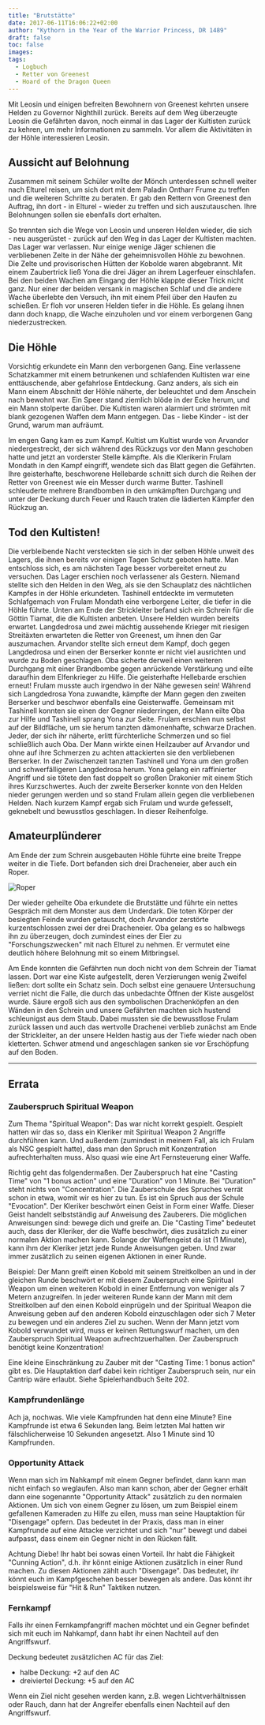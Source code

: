 ```yaml
---
title: "Brutstätte"
date: 2017-06-11T16:06:22+02:00
author: "Kythorn in the Year of the Warrior Princess, DR 1489"
draft: false
toc: false
images:
tags: 
  - Logbuch
  - Retter von Greenest
  - Hoard of the Dragon Queen
---
```


Mit Leosin und einigen befreiten Bewohnern von Greenest kehrten unsere Helden zu Governor Nighthill zurück. Bereits auf dem Weg überzeugte Leosin die Gefährten davon, noch einmal in das Lager der Kultisten zurück zu kehren, um mehr Informationen zu sammeln. Vor allem die Aktivitäten in der Höhle interessieren Leosin.

## Aussicht auf Belohnung

Zusammen mit seinem Schüler wollte der Mönch unterdessen schnell weiter nach Elturel reisen, um sich dort mit dem Paladin Ontharr Frume zu treffen und die weiteren Schritte zu beraten. Er gab den Rettern von Greenest den Auftrag, ihn dort - in Elturel - wieder zu treffen und sich auszutauschen. Ihre Belohnungen sollen sie ebenfalls dort erhalten.

So trennten sich die Wege von Leosin und unseren Helden wieder, die sich - neu ausgerüstet - zurück auf den Weg in das Lager der Kultisten machten. Das Lager war verlassen. Nur einige wenige Jäger schienen die verbliebenen Zelte in der Nähe der geheimnisvollen Höhle zu bewohnen. Die Zelte und provisorischen Hütten der Kobolde waren abgebrannt. Mit einem Zaubertrick ließ Yona die drei Jäger an ihrem Lagerfeuer einschlafen. Bei den beiden Wachen am Eingang der Höhle klappte dieser Trick nicht ganz. Nur einer der beiden versank in magischen Schlaf und die andere Wache überlebte den Versuch, ihn mit einem Pfeil über den Haufen zu schießen. Er floh vor unseren Helden tiefer in die Höhle. Es gelang ihnen dann doch knapp, die Wache einzuholen und vor einem  verborgenen Gang niederzustrecken. 

## Die Höhle

Vorsichtig erkundete ein Mann den verborgenen Gang. Eine verlassene Schatzkammer mit einem betrunkenen und schlafenden Kultisten war eine enttäuschende, aber gefahrlose Entdeckung. Ganz anders, als sich ein Mann einem Abschnitt der Höhle näherte, der beleuchtet und dem Anschein nach bewohnt war. Ein Speer stand ziemlich blöde in der Ecke herum, und ein Mann stolperte darüber. Die Kultisten waren alarmiert und strömten mit blank gezogenen Waffen dem Mann entgegen. Das - liebe Kinder - ist der Grund, warum man aufräumt.

Im engen Gang kam es zum Kampf. Kultist um Kultist wurde von Arvandor niedergestreckt, der sich während des Rückzugs vor den Mann geschoben hatte und jetzt an vorderster Stelle kämpfte. Als die Klerikerin Frulam Mondath in den Kampf eingriff, wendete sich das Blatt gegen die Gefährten. Ihre geisterhafte, beschworene Hellebarde schnitt sich durch die Reihen der Retter von Greenest wie ein Messer durch warme Butter. Tashinell schleuderte mehrere Brandbomben in den umkämpften Durchgang und unter der Deckung durch Feuer und Rauch traten die lädierten Kämpfer den Rückzug an.

## Tod den Kultisten!

Die verbleibende Nacht versteckten sie sich in der selben Höhle unweit des Lagers, die ihnen bereits vor einigen Tagen Schutz geboten hatte. Man entschloss sich, es am nächsten Tage besser vorbereitet erneut zu versuchen. Das Lager erschien noch verlassener als Gestern. Niemand stellte sich den Helden in den Weg, als sie den Schauplatz des nächtlichen Kampfes in der Höhle erkundeten. Tashinell entdeckte im vermuteten Schlafgemach von Frulam Mondath eine verborgene Leiter, die tiefer in die Höhle führte. Unten am Ende der Strickleiter befand sich ein Schrein für die Göttin Tiamat, die die Kultisten anbeten. Unsere Helden wurden bereits erwartet. Langdedrosa und zwei mächtig aussehende Krieger mit riesigen Streitäxten erwarteten die Retter von Greenest, um ihnen den Gar auszumachen. Arvandor stellte sich erneut dem Kampf, doch gegen Langdedrosa und einen der Berserker konnte er nicht viel ausrichten und wurde zu Boden geschlagen. Oba sicherte derweil einen weiteren Durchgang mit einer Brandbombe gegen anrückende Verstärkung und eilte daraufhin dem Elfenkrieger zu Hilfe. Die geisterhafte Hellebarde erschien erneut! Frulam musste auch irgendwo in der Nähe gewesen sein! Während sich Langdedrosa Yona zuwandte, kämpfte der Mann gegen den zweiten Berserker und beschwor ebenfalls eine Geisterwaffe. Gemeinsam mit Tashinell konnten sie einen der Gegner niederringen, der Mann eilte Oba zur Hilfe und Tashinell sprang Yona zur Seite. Frulam erschien nun selbst auf der Bildfläche, um sie herum tanzten dämonenhafte, schwarze Drachen. Jeder, der sich ihr näherte, erlitt fürchterliche Schmerzen und so fiel schließlich auch Oba. Der Mann wirkte einen Heilzauber auf Arvandor und ohne auf ihre Schmerzen zu achten attackierten sie den verbliebenen Berserker. In der Zwischenzeit tanzten Tashinell und Yona um den großen und schwerfälligeren Langdedrosa herum. Yona gelang ein raffinierter Angriff und sie tötete den fast doppelt so großen Drakonier mit einem Stich ihres Kurzschwertes. Auch der zweite Berserker konnte von den Helden nieder gerungen werden und so stand Frulam allein gegen die verbliebenen Helden. Nach kurzem Kampf ergab sich Frulam und wurde gefesselt, geknebelt und bewusstlos geschlagen. In dieser Reihenfolge.

## Amateurplünderer

Am Ende der zum Schrein ausgebauten Höhle führte eine breite Treppe weiter in die Tiefe. Dort befanden sich drei Dracheneier, aber auch ein Roper.

![Roper](https://i.imgur.com/QnDK8Lh.png)

Der wieder geheilte Oba erkundete die Brutstätte und führte ein nettes Gespräch mit dem Monster aus dem Underdark. Die toten Körper der besiegten Feinde wurden getauscht, doch Arvandor zerstörte kurzentschlossen zwei der drei Dracheneier. Oba gelang es so halbwegs ihn zu überzeugen, doch zumindest eines der Eier zu "Forschungszwecken" mit nach Elturel zu nehmen. Er vermutet eine deutlich höhere Belohnung mit so einem Mitbringsel.

Am Ende konnten die Gefährten nun doch nicht von dem Schrein der Tiamat lassen. Dort war eine Kiste aufgestellt, deren Verzierungen wenig Zweifel ließen: dort sollte ein Schatz sein. Doch selbst eine genauere Untersuchung verriet nicht die Falle, die durch das unbedachte Öffnen der Kiste ausgelöst wurde. Säure ergoß sich aus den symbolischen Drachenköpfen an den Wänden in den Schrein und unsere Gefährten machten sich hustend schleunigst aus dem Staub. Dabei mussten sie die bewusstlose Frulam zurück lassen und auch das wertvolle Drachenei verblieb zunächst am Ende der Strickleiter, an der unsere Helden hastig aus der Tiefe wieder nach oben kletterten. Schwer atmend und angeschlagen sanken sie vor Erschöpfung auf den Boden.

___
## Errata

### Zauberspruch Spiritual Weapon

Zum Thema "Spiritual Weapon": Das war nicht korrekt gespielt. Gespielt hatten wir das so, dass ein Kleriker mit Spiritual Weapon 2 Angriffe durchführen kann. Und außerdem (zumindest in meinem Fall, als ich Frulam als NSC gespielt hatte), dass man den Spruch mit Konzentration aufrechterhalten muss. Also quasi wie eine Art Fernsteuerung einer Waffe.

Richtig geht das folgendermaßen. Der Zauberspruch hat eine "Casting Time" von "1 bonus action" und eine "Duration" von 1 Minute. Bei "Duration" steht nichts von "Concentration". Die Zauberschule des Spruches verrät schon in etwa, womit wir es hier zu tun. Es ist ein Spruch aus der Schule "Evocation". Der Kleriker beschwört einen Geist in Form einer Waffe. Dieser Geist handelt selbstständig auf Anweisung des Zauberers. Die möglichen Anweisungen sind: bewege dich und greife an. Die "Casting Time" bedeutet auch, dass der Kleriker, der die Waffe beschwört, dies zusätzlich zu einer normalen Aktion machen kann. Solange der Waffengeist da ist (1 Minute), kann ihm der Kleriker jetzt jede Runde Anweisungen geben. Und zwar immer zusätzlich zu seinen eigenen Aktionen in einer Runde.

Beispiel: Der Mann greift einen Kobold mit seinem Streitkolben an und in der gleichen Runde beschwört er mit diesem Zauberspruch eine Spiritual Weapon um einen weiteren Kobold in einer Entfernung von weniger als 7 Metern anzugreifen. In jeder weiteren Runde kann der Mann mit dem Streitkolben auf den einen Kobold einprügeln und der Spiritual Weapon die Anweisung geben auf den anderen Kobold einzuschlagen oder sich 7 Meter zu bewegen und ein anderes Ziel zu suchen.
Wenn der Mann jetzt vom Kobold verwundet wird, muss er keinen Rettungswurf machen, um den Zauberspruch Spiritual Weapon aufrechtzuerhalten. Der Zauberspruch benötigt keine Konzentration! 

Eine kleine Einschränkung zu Zauber mit der "Casting Time: 1 bonus action" gibt es. Die Hauptaktion darf dabei kein richtiger Zauberspruch sein, nur ein Cantrip wäre erlaubt. Siehe Spielerhandbuch Seite 202.

### Kampfrundenlänge

Ach ja, nochwas. Wie viele Kampfrunden hat denn eine Minute? Eine Kampfrunde ist etwa 6 Sekunden lang. Beim letzten Mal hatten wir fälschlicherweise 10 Sekunden angesetzt. Also 1 Minute sind 10 Kampfrunden.

### Opportunity Attack

Wenn man sich im Nahkampf mit einem Gegner befindet, dann kann man nicht einfach so weglaufen. Also man kann schon, aber der Gegner erhält dann eine sogenannte "Opportunity Attack" zusätzlich zu den normalen Aktionen. Um sich von einem Gegner zu lösen, um zum Beispiel einem gefallenen Kameraden zu Hilfe zu eilen, muss man seine Hauptaktion für "Disengage" opfern. Das bedeutet in der Praxis, dass man in einer Kampfrunde auf eine Attacke verzichtet und sich "nur" bewegt und dabei aufpasst, dass einem ein Gegner nicht in den Rücken fällt.

Achtung Diebe! Ihr habt bei sowas einen Vorteil. Ihr habt die Fähigkeit "Cunning Action", d.h. ihr könnt einige Aktionen zusätzlich in einer Rund machen. Zu diesen Aktionen zählt auch "Disengage". Das bedeutet, ihr könnt euch im Kampfgeschehen besser bewegen als andere. Das könnt ihr beispielsweise für "Hit & Run" Taktiken nutzen.

### Fernkampf

Falls ihr einen Fernkampfangriff machen möchtet und ein Gegner befindet sich mit euch im Nahkampf, dann habt ihr einen Nachteil auf den Angriffswurf.

Deckung bedeutet zusätzlichen AC für das Ziel:

- halbe Deckung: +2 auf den AC
- dreiviertel Deckung: +5 auf den AC

Wenn ein Ziel nicht gesehen werden kann, z.B. wegen Lichtverhältnissen oder Rauch, dann hat der Angreifer ebenfalls einen Nachteil auf den Angriffswurf.

